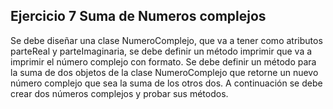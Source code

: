 ## Ejercicio 7 Suma de Numeros complejos

Se debe diseñar una clase NumeroComplejo, que va a tener como atributos parteReal y parteImaginaria, se debe definir un método imprimir que va a imprimir el número complejo con
formato. Se debe definir un método para la suma de dos objetos de la clase NumeroComplejo
que retorne un nuevo número complejo que sea la suma de los otros dos. A continuación se
debe crear dos números complejos y probar sus métodos.
